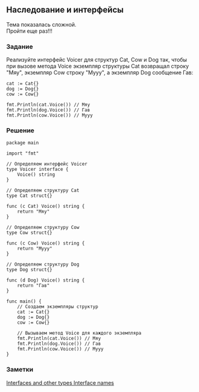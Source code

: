 ## Наследование и интерфейсы  

Тема показалась сложной.  
Пройти еще раз!!!  

### Задание  

Реализуйте интерфейс Voicer для структур Cat, Cow и Dog так, чтобы при вызове метода Voice экземпляр структуры Cat возвращал строку "Мяу", экземпляр Cow строку "Мууу", а экземпляр Dog сообщение Гав:

```
cat := Cat{} 
dog := Dog{}
cow := Cow{}

fmt.Println(cat.Voice()) // Мяу
fmt.Println(dog.Voice()) // Гав
fmt.Println(cow.Voice()) // Мууу
```

### Решение  

```
package main

import "fmt"

// Определяем интерфейс Voicer
type Voicer interface {
    Voice() string
}

// Определяем структуру Cat
type Cat struct{}

func (c Cat) Voice() string {
    return "Мяу"
}

// Определяем структуру Cow
type Cow struct{}

func (c Cow) Voice() string {
    return "Мууу"
}

// Определяем структуру Dog
type Dog struct{}

func (d Dog) Voice() string {
    return "Гав"
}

func main() {
    // Создаем экземпляры структур
    cat := Cat{}
    dog := Dog{}
    cow := Cow{}

    // Вызываем метод Voice для каждого экземпляра
    fmt.Println(cat.Voice()) // Мяу
    fmt.Println(dog.Voice()) // Гав
    fmt.Println(cow.Voice()) // Мууу
}
```

### Заметки  

[Interfaces and other types Interface names](https://go.dev/doc/effective_go#interface-names)  
